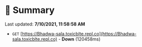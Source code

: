 # 📖 Summary
Last updated: **7/10/2021, 11:58:58 AM**

- `GET` [https://Bhadwa-sala.toxicblte.repl.co](https://Bhadwa-sala.toxicblte.repl.co) - **Down** (120458ms)
